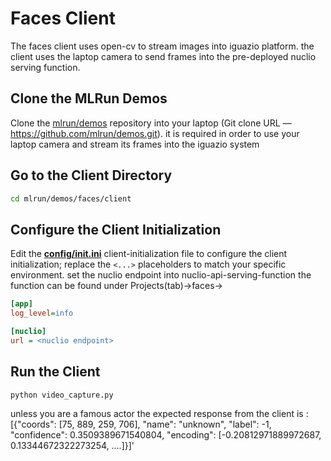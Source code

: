 # Faces Client

The faces client uses open-cv to stream images into iguazio platform.
the client uses the laptop camera to send frames into the pre-deployed nuclio serving function. 

<a id="get-mlrun-demos"></a>
## Clone the MLRun Demos

Clone the [mlrun/demos](https://github.com/mlrun/demos) repository into your laptop (Git clone URL &mdash; https://github.com/mlrun/demos.git).
it is required in order to use your laptop camera and stream its frames into the iguazio system 

<a id="go-to-client-dir"></a>
## Go to the Client Directory

```sh
cd mlrun/demos/faces/client
```

<a id="config-client-init"></a>
## Configure the Client Initialization

Edit the [**config/init.ini**](config/init.ini) client-initialization file to configure the client initialization; replace the `<...>` placeholders to match your specific environment.
set the nuclio endpoint into nuclio-api-serving-function 
the function can be found under Projects(tab)->faces->

```ini
[app]
log_level=info

[nuclio]
url = <nuclio endpoint>
```

<a id="run-client"></a>
## Run the Client

```sh
python video_capture.py
```

unless you are a famous actor the expected response from the client is :
 [{"coords": [75, 889, 259, 706], "name": "unknown", "label": -1, "confidence": 0.3509389671540804, "encoding": [-0.20812971889972687, 0.13344672322273254, ....]}]'



